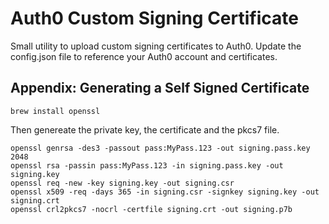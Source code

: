 # Auth0 Custom Signing Certificate

Small utility to upload custom signing certificates to Auth0. Update the config.json file to reference your Auth0 account and certificates.

## Appendix: Generating a Self Signed Certificate

`brew install openssl`

Then genereate the private key, the certificate and the pkcs7 file.

```
openssl genrsa -des3 -passout pass:MyPass.123 -out signing.pass.key 2048
openssl rsa -passin pass:MyPass.123 -in signing.pass.key -out signing.key
openssl req -new -key signing.key -out signing.csr
openssl x509 -req -days 365 -in signing.csr -signkey signing.key -out signing.crt
openssl crl2pkcs7 -nocrl -certfile signing.crt -out signing.p7b
```
